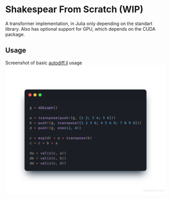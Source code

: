 # Shakespear From Scratch (WIP)
A transformer implementation, in Julia only depending on the standart library.
Also has optional support for GPU, which depends on the CUDA package.

## Usage

Screenshot of basic [autodiff.jl](autodiff.jl) usage
![](screenshot.png)
